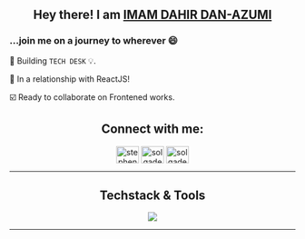 
## <p align = "center"> Hey there! I am [IMAM DAHIR DAN-AZUMI](imamddahir.netlify.app)
<p>
  
### ...join me on a journey to wherever 😄 

🔭 Building `TECH DESK` 💡. 

💬 In a relationship with ReactJS! 

☑️ Ready to collaborate on Frontened works.

<div align="center">
<h2>Connect with me:</h2>
<p align="center">
<a href="https://twitter.com/eimaam_d" target="blank"><img align="center" src="https://raw.githubusercontent.com/rahuldkjain/github-profile-readme-generator/master/src/images/icons/Social/twitter.svg" alt="stephen_olgade" height="30" width="40" /></a>
<a href="https://linkedin.com/in/eimaam" target="blank"><img align="center" src="https://raw.githubusercontent.com/rahuldkjain/github-profile-readme-generator/master/src/images/icons/Social/linked-in-alt.svg" alt="solgade" height="30" width="40" /></a>
<a href="https://fb.com/eimaam.d" target="blank"><img align="center" src="https://raw.githubusercontent.com/rahuldkjain/github-profile-readme-generator/master/src/images/icons/Social/facebook.svg" alt="solgade" height="30" width="40" /></a>
</p>
</div>

<hr>

<div align="center">
    <h2>Techstack & Tools</h2>
    <img src="https://skillicons.dev/icons?i=js,react,html,css,ts,firebase,tailwind,nextjs,scss,redux,git,bootstrap">
</div>

<hr>

